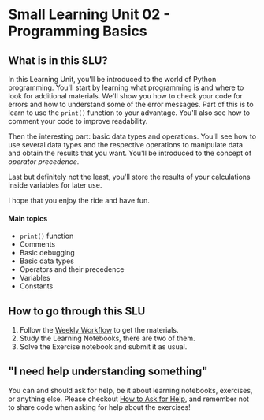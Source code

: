 # Small Learning Unit 02 - Programming Basics

## What is in this SLU?

In this Learning Unit, you'll be introduced to the world of Python programming. You'll start by learning what programming is and where to look for additional materials. We'll show you how to check your code for errors and how to understand some of the error messages. Part of this is to learn to use the `print()` function to your advantage. You'll also see how to comment your code to improve readability.

Then the interesting part: basic data types and operations. You'll see how to use several data types and the respective operations to manipulate data and obtain the results that you want. You'll be introduced to the concept of *operator precedence*.

Last but definitely not the least, you'll store the results of your calculations inside variables for later use.

I hope that you enjoy the ride and have fun.

#### Main topics

- `print()` function
- Comments
- Basic debugging
- Basic data types
- Operators and their precedence
- Variables
- Constants

## How to go through this SLU

1. Follow the [Weekly Workflow](https://github.com/LDSSA/ds-prep-course-2025/blob/main/docs/weekly-workflow.md) to get the materials.
1. Study the Learning Notebooks, there are two of them.
1. Solve the Exercise notebook and submit it as usual.

## "I need help understanding something"

You can and should ask for help, be it about learning notebooks, exercises, or anything else. Please checkout [How to Ask for Help](https://github.com/LDSSA/ds-prep-course-2025/blob/main/docs/slack.md), and remember not to share code when asking for help about the exercises!
